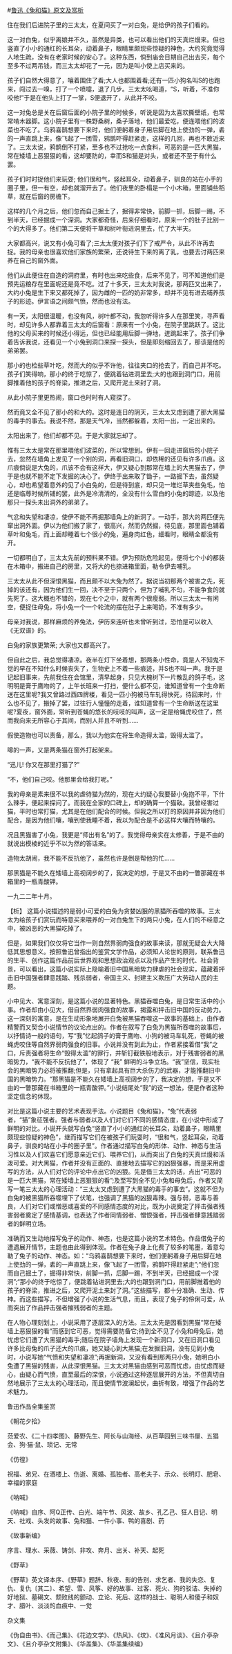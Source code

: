 #[鲁迅《兔和猫》原文及赏析](https://www.vrrw.net/wx/9234.html)

住在我们后进院子里的三太太，在夏间买了一对白兔，是给伊的孩子们看的。

这一对白兔，似乎离娘并不久，虽然是异类，也可以看出他们的天真烂熳来。但也竖直了小小的通红的长耳朵，动着鼻子，眼睛里颇现些惊疑的神色，大约究竟觉得人地生疏，没有在老家时候的安心了。这种东西，倘到庙会日期自己出去买，每个至多不过两吊钱，而三太太却花了一元，因为是叫小使上店买来的。

孩子们自然大得意了，嚷着围住了看;大人也都围着看;还有一匹小狗名叫S的也跑来，闯过去一嗅，打了一个喷嚏，退了几步。三太太吆喝道，“S，听着，不准你咬他!”于是在他头上打了一掌，S便退开了，从此并不咬。

这一对兔总是关在后窗后面的小院子里的时候多，听说是因为太喜欢撕壁纸，也常常啃木器脚。这小院子里有一株野桑树，桑子落地，他们最爱吃，便连喂他们的波菜也不吃了。乌鸦喜鹊想要下来时，他们便躬着身子用后脚在地上使劲的一弹，砉的一声直跳上来，像飞起了一团雪，鸦鹊吓得赶紧走，这样的几回，再也不敢近来了。三太太说，鸦鹊倒不打紧，至多也不过抢吃一点食料，可恶的是一匹大黑猫，常在矮墙上恶狠狠的看，这却要防的，幸而S和猫是对头，或者还不至于有什么罢。

孩子们时时捉他们来玩耍; 他们很和气，竖起耳朵，动着鼻子，驯良的站在小手的圈子里，但一有空，却也就溜开去了。他们夜里的卧榻是一个小木箱，里面铺些稻草，就在后窗的房檐下。



这样的几个月之后，他们忽而自己掘土了，掘得非常快，前脚一抓，后脚一踢，不到半天，已经掘成一个深洞。大家都奇怪，后来仔细看时，原来一个的肚子比别一个的大得多了。他们第二天便将干草和树叶衔进洞里去，忙了大半天。

大家都高兴，说又有小兔可看了;三太太便对孩子们下了戒严令，从此不许再去捉。我的母亲也很喜欢他们家族的繁荣，还说待生下来的离了乳，也要去讨两匹来养在自己的窗外面。

他们从此便住在自造的洞府里，有时也出来吃些食，后来不见了，可不知道他们是预先运粮存在里面呢还是竟不吃。过了十多天，三太太对我说，那两匹又出来了，大约小兔是生下来又都死掉了，因为雌的一匹的奶非常多，却并不见有进去哺养孩子的形迹。伊言语之间颇气愤，然而也没有法。

有一天，太阳很温暖，也没有风，树叶都不动，我忽听得许多人在那里笑，寻声看时，却见许多人都靠着三太太的后窗看：原来有一个小兔，在院子里跳跃了。这比他的父母买来的时候还小得远，但也已经能用后脚一弹地，迸跳起来了。孩子们争着告诉我说，还看见一个小兔到洞口来探一探头，但是即刻缩回去了，那该是他的弟弟罢。

那小的也检些草叶吃，然而大的似乎不许他，往往夹口的抢去了，而自己并不吃。孩子们笑得响，那小的终于吃惊了，便跳着钻进洞里去;大的也跟到洞门口，用前脚推着他的孩子的脊梁，推进之后，又爬开泥土来封了洞。

从此小院子里更热闹，窗口也时时有人窥探了。

然而竟又全不见了那小的和大的。这时是连日的阴天，三太太又虑到遭了那大黑猫的毒手的事去。我说不然，那是天气冷，当然都躲着，太阳一出，一定出来的。

太阳出来了，他们却都不见。于是大家就忘却了。

惟有三太太是常在那里喂他们波菜的，所以常想到。伊有一回走进窗后的小院子去，忽然在墙角上发见了一个别的洞，再看旧洞口，却依稀的还见有许多爪痕。这爪痕倘说是大兔的，爪该不会有这样大，伊又疑心到那常在墙上的大黑猫去了，伊于是也就不能不定下发掘的决心了。伊终于出来取了锄子，一路掘下去，虽然疑心，却也希望着意外的见了小白兔的，但是待到底，却只见一堆烂草夹些兔毛，怕还是临蓐时候所铺的罢，此外是冷清清的，全没有什么雪白的小兔的踪迹，以及他那只一探头未出洞外的弟弟了。

气忿和失望和凄凉，使伊不能不再掘那墙角上的新洞了。一动手，那大的两匹便先窜出洞外面。伊以为他们搬了家了，很高兴，然而仍然掘，待见底，那里面也铺着草叶和兔毛，而上面却睡着七个很小的兔，遍身肉红色，细看时，眼睛全都没有开。

一切都明白了，三太太先前的预料果不错。伊为预防危险起见，便将七个小的都装在木箱中，搬进自己的房里，又将大的也捺进箱里面，勒令伊去哺乳。

三太太从此不但深恨黑猫，而且颇不以大兔为然了。据说当初那两个被害之先，死掉的该还有，因为他们生一回，决不至于只两个，但为了哺乳不匀，不能争食的就先死了。这大概也不错的，现在七个之中，就有两个很瘦弱。所以三太太一有闲空，便捉住母兔，将小兔一个一个轮流的摆在肚子上来喝奶，不准有多少。

母亲对我说，那样麻烦的养兔法，伊历来连听也未曾听到过，恐怕是可以收入 《无双谱》的。

白兔的家族更繁荣; 大家也又都高兴了。

但自此之后，我总觉得凄凉。夜半在灯下坐着想，那两条小性命，竟是人不知鬼不觉的早在不知什么时候丧失了，生物史上不着一些痕迹，并S也不叫一声。我于是记起旧事来，先前我住在会馆里，清早起身，只见大槐树下一片散乱的鸽子毛，这明明是膏于鹰吻的了，上午长班来一打扫，便什么都不见，谁知道曾有一个生命断送在这里呢?我又曾路过西四牌楼，看见一匹小狗被马车轧得快死，待回来时，什么也不见了，搬掉了罢，过往行人憧憧的走着，谁知道曾有一个生命断送在这里呢?夏夜，窗外面，常听到苍蝇的悠长的吱吱的叫声，这一定是给蝇虎咬住了，然而我向来无所容心于其间，而别人并且不听到……

假使造物也可以责备，那么，我以为他实在将生命造得太滥，毁得太滥了。

嗥的一声，又是两条猫在窗外打起架来。

“迅儿! 你又在那里打猫了?”

“不，他们自己咬。他那里会给我打呢。”

我的母亲是素来很不以我的虐待猫为然的，现在大约疑心我要替小兔抱不平，下什么辣手，便起来探问了。而我在全家的口碑上，却的确算一个猫敌。我曾经害过猫，平时也常打猫，尤其是在他们配合的时候。但我之所以打的原因并非因为他们配合，是因为他们嚷，嚷到使我睡不着，我以为配合是不必这样大嚷而特嚷的。

况且黑猫害了小兔，我更是“师出有名”的了。我觉得母亲实在太修善，于是不由的就说出模棱的近乎不以为然的答话来。

造物太胡闹，我不能不反抗他了，虽然也许是倒是帮他的忙……

那黑猫是不能久在矮墙上高视阔步的了，我决定的想，于是又不由的一瞥那藏在书箱里的一瓶青酸钾。

一九二二年十月。

【析】 这篇小说描述的是弱小可爱的白兔为贪婪凶狠的黑猫所吞噬的故事。三太太为给孩子们赏玩而特意买来喂养的一对白兔生下的两只小兔，在人们的不经意之中，被凶恶的大黑猫吃掉了。

但是，如果我们仅仅将它当作一则自然界弱肉强食的故事来读，那就无疑会大大降低其思想意义。按照鲁迅曾指出的鉴赏文学作品，必须知人论世的原则，联系鲁迅的生平、创作这篇作品前后世界观和思想政治观点以及作品产生的时代、社会背景，可以看出，这篇小说实际上隐喻着旧中国黑暗势力肆虐的社会现实，蕴藏着抨击旧中国强者肆意践踏、残杀弱者，帝国主义、封建主义欺压广大劳动人民的主题。

小中见大、寓意深刻，是这篇小说的显著特色。黑猫吞噬白兔，是日常生活中的小事。作者却由小见大，借自然界弱肉强食的故事，揭露和抨击旧中国的反动势力。这一深刻的寓意，是在生动形象地展开白兔被黑猫吞噬这一故事的基础上，由作者精警而又契合小说情节的议论点出的。作者在叙写了白兔为黑猫所吞噬的故事后，以抒情诗一般的语句，写“我”忆起鸽子的膏于鹰吻、小狗的被马车轧死，苍蝇的被蝇虎咬住等自然界弱肉强食的旧事。小说并没有到此为止，作者紧接着借“我”之口，斥责强者将生命“毁得太滥”的罪行，并斩钉截铁般地表示，对于残害弱者的黑暗势力，“我不能不反抗他了”，体现了 “我” 鲜明的斗争立场。“我”坚信，现实社会的黑暗势力必将被推翻;但是，只有拿起具有巨大杀伤力的武器，才能推翻旧中国的黑暗势力。“那黑猫是不能久在矮墙上高视阔步的了，我决定的想，于是又不由的一瞥那藏在书箱里的一瓶青酸钾。”小说结尾处“我”的这一想法，便是作者这种坚定信念的体现。

对比是这篇小说主要的艺术表现手法。小说题目《兔和猫》，“兔”代表弱者，“猫”象征强者。强者与弱者以及人们对它们不同的感情态度，在小说中形成了鲜明的对比。小说开头就写白兔“竖直了小小的通红的长耳朵，动着鼻子，眼睛里颇现些惊疑的神色”，继而描写它们在被孩子们玩耍时，“很和气，竖起耳朵，动着鼻子，驯良的站在小手的圈子里”。作者通过描写白兔的形体、动作、神态与生活习性以及人们欢喜它们愿意亲近它们、喂养它们，从而突出了白兔的天真烂熳和活泼可爱。对大黑猫，作者并没有正面的、直接地去描写它的凶狠强暴，而是采用虚写的方法，从人们对它的评论中点出它的凶狠。先是借三太太的话，点出“可恶的是一匹大黑猫，常在矮墙上恶狠狠的看”;及至写到全不见小兔和母兔后，作者又简写一笔三太太的心理活动：“三太太又虑到遭了大黑猫的毒手的事去”。这就不但为白兔的被黑猫所吞噬埋下了伏笔，也强调了黑猫的凶狠毒辣。强与弱，恶毒与善良，人们对它们或憎恶或喜爱的不同感情态度的对比，既为小说奠定了抨击强者残害弱者奠定了感情基调，也表达了作者同情弱者、憎恨强者，抨击强者肆意践踏弱者的鲜明立场。

准确而又生动地描写兔子的动作、神态，也是这篇小说的艺术特色。作品借兔子的遭遇展开情节，主题也由此得到体现。作者在兔子身上化费了较多的笔墨，着意勾勒了兔子的动作、神态。如：“乌鸦喜鹊想要下来时，他们便躬着身子用后脚在地上使劲的一弹，砉的一声直跳上来，像飞起了一团雪，鸦鹊吓得赶紧走”;“他们忽而自己掘土了，掘得非常快，前脚一抓，后脚一踢，不到半天，已经掘成一个深洞”;“那小的终于吃惊了，便跳着钻进洞里去;大的也跟到洞门口，用前脚推着他的孩子的脊梁，推进之后，又爬开泥土来封了洞。”这些描写，都十分准确、生动、传神。而这些描写，不但增强了小说的生活气息，而且，表现了兔子的伶俐可爱，从而突出了作品抨击强者摧残弱者的主题。

在人物心理刻划上，小说采用了逐层深入的方法。三太太先是因看到黑猫“常在矮墙上恶狠狠的看”而感到它可恶，觉得需要防备它;待到全不见了小兔和母兔后，她忧虑它们遭了大黑猫的毒手;随后在院子墙角上发现一个新洞口，又在旧洞口看见许多比母兔的爪子还大的爪痕，她又疑心到大黑猫;在发掘旧洞，没有见到小兔时，小说写她“气愤和失望和凄凉”;再掘新洞，又没有看到那两只小兔，她明白小兔遭了黑猫的残害，从此深恨黑猫。三太太对黑猫由感到可恶而忧虑，由忧虑而疑心，由疑心而气愤，直至最后的深恨，小说通过这种逐层展开的方法，不但真切自然地展示了三太太的心理活动，而且使情节波澜起伏，曲折有致，增强了作品的艺术魅力。

鲁迅作品全集鉴赏

《朝花夕拾》

范爱农、《二十四孝图》、藤野先生、阿长与山海经、从百草园到三味书屋、五猖会、狗·猫·鼠、琐记、无常

《仿徨》

祝福、弟兄、在酒楼上、伤逝、离婚、孤独者、高老夫子、示众、长明灯、肥皂、幸福的家庭

《呐喊》

《呐喊》自序、阿Q正传、白光、端午节、风波、故乡、孔乙己、狂人日记、明天、社戏、头发的故事、兔和猫、一件小事、鸭的喜剧、药

《故事新编》

序言、理水、采薇、铸剑、非攻、奔月、出关、补天、起死

《野草》

《野草》英文译本序、《野草》题辞、秋夜、影的告别、求乞者、我的失恋、复仇、复仇〔其二〕、希望、雪、风筝、好的故事、过客、死火、狗的驳诘、失掉的好地狱、墓碣文、颓败线的颤动、立论、死后、这样的战士、聪明人和傻子和奴才、腊叶、淡淡的血痕中、一觉

杂文集

《伪自由书》、《而己集》、《花边文学》、《热风》、《坟》、《准风月谈》、《且介亭杂文》、《且介亭杂文附集》、《华盖集》、《华盖集续编》

